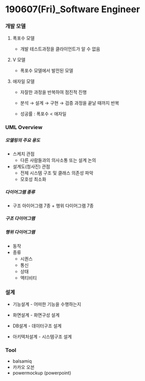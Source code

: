 # 190607(Fri)_Software Engineer

### 개발 모델

1. 폭포수 모델
   - 개발 테스트과정을 클라이언트가 알 수 없음
2. V 모델
   - 폭포수 모델에서 발전된 모델

3. 애자일 모델

   - 자잘한 과정을 반복하여 점진적 진행

   - 분석 → 설계 → 구현 → 검증 과정을 끝날 때까지 반복

   - 성공률 : 폭포수 < 애자일

### UML Overview

##### 모델링의 주요 용도

- 스케치 관점
  - 다른 사람들과의 의사소통 또는 설계 논의
- 설계도(청사진) 관점
  - 전체 시스템 구조 및 클래스 의존성 파악
  - 모호성 최소화

##### 다이어그램 종류

- 구조 아이어그램 7종 + 행위 다이어그램 7종

##### 구조 다이어그램

##### 행위 다이어그램

- 동작
- 종류
  - 시퀀스
  - 통신
  - 상태
  - 액티비티

### 설계

- 기능설계 - 어떠한 기능을 수행하는지
- 화면설계 - 화면구성 설계

- DB설계 - 데이터구조 설계
- 아키텍처설계 - 시스템구조 설계

### Tool

- balsamiq
- 카카오 오븐
- powermockup (powerpoint)